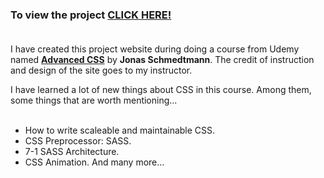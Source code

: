 ### To view the project [**CLICK HERE!**](https://sardaarniamotullah.github.io/projectNatours/) <br><br>

I have created this project website during doing a course from Udemy named [**Advanced CSS**](https://www.udemy.com/course/advanced-css-and-sass/) by **Jonas Schmedtmann**. The credit of instruction and design of the site goes to my instructor. <br>

I have learned a lot of new things about CSS in this course. Among them, some things that are worth mentioning... <br><br>
- How to write scaleable and maintainable CSS.
- CSS Preprocessor: SASS.
- 7-1 SASS Architecture.
- CSS Animation. And many more...



<!-- Keywords for lookthrough -->
<!--
    aspect-ration: ;
    filter: blur() brightness();
    clip-path: linear-gradient(), circle(50% at 50% 50%);
    shape-outside: ;
    input:placeholder-shown +/~ . {}
    input:checked {}
    input:focus {}
 -->
